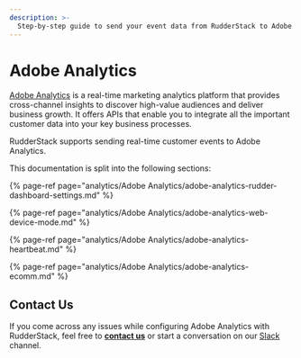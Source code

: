 ```yaml
---
description: >-
  Step-by-step guide to send your event data from RudderStack to Adobe Analytics.
---
```


# Adobe Analytics

[Adobe Analytics](https://www.adobe.io/apis/experiencecloud/analytics.html) is a real-time marketing analytics platform that provides cross-channel insights to discover high-value audiences and deliver business growth. It offers APIs that enable you to integrate all the important customer data into your key business processes.

RudderStack supports sending real-time customer events to Adobe Analytics.

This documentation is split into the following sections:

{% page-ref page="analytics/Adobe Analytics/adobe-analytics-rudder-dashboard-settings.md" %}

{% page-ref page="analytics/Adobe Analytics/adobe-analytics-web-device-mode.md" %}

{% page-ref page="analytics/Adobe Analytics/adobe-analytics-heartbeat.md" %}

{% page-ref page="analytics/Adobe Analytics/adobe-analytics-ecomm.md" %}


## Contact Us
If you come across any issues while configuring Adobe Analytics with RudderStack, feel free to [**contact us**](mailto:%20docs@rudderstack.com) or start a conversation on our [Slack](https://resources.rudderstack.com/join-rudderstack-slack) channel.
